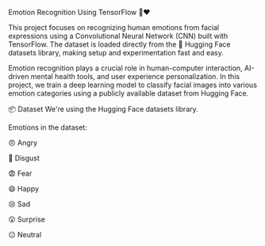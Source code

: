 Emotion Recognition Using TensorFlow 🤖❤

This project focuses on recognizing human emotions from facial expressions using a Convolutional Neural Network (CNN) built with TensorFlow. The dataset is loaded directly from the 🤗 Hugging Face datasets library, making setup and experimentation fast and easy.

Emotion recognition plays a crucial role in human-computer interaction, AI-driven mental health tools, and user experience personalization. In this project, we train a deep learning model to classify facial images into various emotion categories using a publicly available dataset from Hugging Face.

📦 Dataset
We're using the Hugging Face datasets library.

Emotions in the dataset:

😠 Angry

🤢 Disgust

😨 Fear

😄 Happy

😢 Sad

😲 Surprise

😐 Neutral

